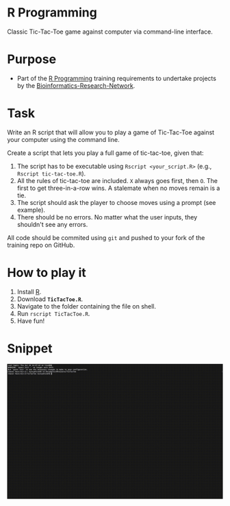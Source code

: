 # R Programming

Classic Tic-Tac-Toe game against computer via command-line interface.

# Purpose

- Part of the [R Programming](https://github.com/nursyahr/training-requirements/tree/main/R%20Programming) training requirements to undertake projects by the [Bioinformatics-Research-Network](https://github.com/Bioinformatics-Research-Network/training-requirements).

# Task
Write an R script that will allow you to play a game of Tic-Tac-Toe against your computer using the command line. 

Create a script that lets you play a full game of tic-tac-toe, given that:
1. The script has to be executable using `Rscript <your_script.R>` (e.g., `Rscript tic-tac-toe.R`).
2. All the rules of tic-tac-toe are included. `X` always goes first, then `O`. The first to get three-in-a-row wins. A stalemate when no moves remain is a tie.
3. The script should ask the player to choose moves using a prompt (see example). 
4. There should be no errors. No matter what the user inputs, they shouldn't see any errors. 

All code should be commited using `git` and pushed to your fork of the training repo on GitHub. 

# How to play it

1. Install [R](https://cran.r-project.org/mirrors.html).
2. Download **`TicTacToe.R`**.
3. Navigate to the folder containing the file on shell.
4. Run `rscript TicTacToe.R`.
5. Have fun!

# Snippet

![Screengrab of Tic Tac Toe game.](https://raw.githubusercontent.com/nursyahr/R-Projects/main/TicTacToe/TicTacToe.gif)

